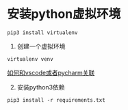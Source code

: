 # 安装python虚拟环境
```
pip3 install virtualenv
```
1. 创建一个虚拟环境

```
virtualenv venv
```
[如何和vscode或者pycharm关联](https://segmentfault.com/a/1190000017955152)

2. 安装python3依赖
```
pip3 install -r requirements.txt
```
